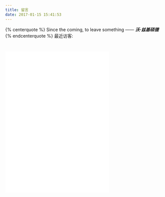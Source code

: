 ```yaml
---
title: 留言
date: 2017-01-15 15:41:53
---
```

{% centerquote %}
Since the coming, to leave something
									—— ***沃·兹基硕德***
{% endcenterquote %}
最近访客:
<div class="ds-recent-visitors" data-num-items="20" data-avatar-size="40" id="ds-recent-visitors"></div>
<div style="width:350px; margin-top:40px;">
<iframe frameborder="no" border="0" marginwidth="0" marginheight="0" width=330 height=450 src="//music.163.com/outchain/player?type=0&id=571181927&auto=1&height=430"></iframe>
</div>




